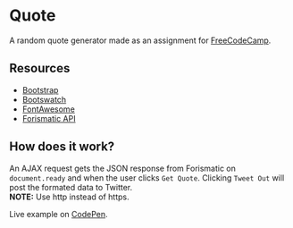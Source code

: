 # Quote

A random quote generator made as an assignment for [FreeCodeCamp](https://www.freecodecamp.com/).

## Resources

* [Bootstrap](http://getbootstrap.com/)
* [Bootswatch](https://bootswatch.com/)
* [FontAwesome](http://fontawesome.io/)
* [Forismatic API](http://forismatic.com/en/api/)

## How does it work?

An AJAX request gets the JSON response from Forismatic on `document.ready` and when the user clicks `Get Quote`. Clicking `Tweet Out` will post the formated data to Twitter.  
**NOTE:** Use http instead of https.

Live example on [CodePen](http://codepen.io/leohajder/full/vXNQgx).
